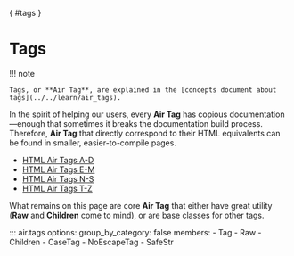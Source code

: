 [](){ #tags }

# Tags

!!! note

    Tags, or **Air Tag**, are explained in the [concepts document about tags](../../learn/air_tags).


In the spirit of helping our users, every **Air Tag** has copious documentation—enough that sometimes it breaks the documentation build process. Therefore, **Air Tag** that directly correspond to their HTML equivalents can be found in smaller, easier-to-compile pages.


  - [HTML Air Tags A-D](tags-a-d)
  - [HTML Air Tags E-M](tags-e-m)
  - [HTML Air Tags N-S](tags-n-s)
  - [HTML Air Tags T-Z](tags-t-z)


What remains on this page are core **Air Tag** that either have great utility (**Raw** and **Children** come to mind), or are base classes for other tags.



::: air.tags
    options:
      group_by_category: false
      members:
        - Tag
        - Raw
        - Children
        - CaseTag
        - NoEscapeTag
        - SafeStr